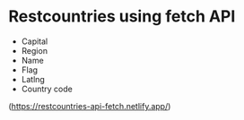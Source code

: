 
# **Restcountries using fetch API**

+ Capital
+ Region
+ Name
+ Flag
+ Latlng
+ Country code

(https://restcountries-api-fetch.netlify.app/)